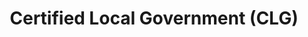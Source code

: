 ---
  slug: "/certifiedlocalgovernment(clg)"
  title: Certified Local Government (CLG)
  focusAreas: [Environment]
  principles: []
  seeOther: [Historic Districts & Overlay Zones,Shared Services,Official Map]
  trackingProgressLinks: []
---